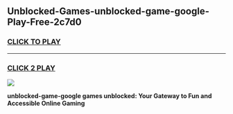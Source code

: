 
## Unblocked-Games-unblocked-game-google-Play-Free-2c7d0
<h3>
<a href="https://premium76.site?title=unblocked-game-google&ref=18A1">CLICK TO PLAY</a></h3>
<hr>

<h3>
<a href="https://premium76.site?title=unblocked-game-google&ref=18A1">CLICK 2 PLAY</a>
  
</h3>

<a href="https://premium76.site?title=unblocked-game-google&ref=18A1"><img src="https://clearcache.store/games.png"></a>


**unblocked-game-google games unblocked: Your Gateway to Fun and Accessible Online Gaming**
